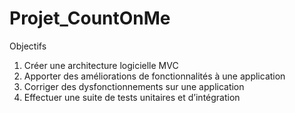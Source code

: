 # Projet_CountOnMe

Objectifs
1. Créer une architecture logicielle MVC
2. Apporter des améliorations de fonctionnalités à une application
3. Corriger des dysfonctionnements sur une application
4. Effectuer une suite de tests unitaires et d’intégration
